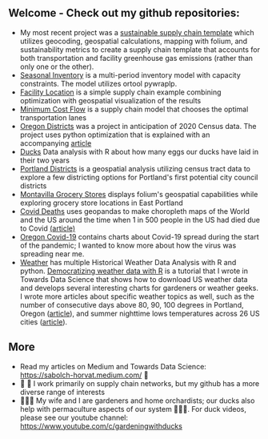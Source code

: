 ## Welcome - Check out my github repositories: 
- My most recent project was a [sustainable supply chain template](https://github.com/wpbSabi/sustainable_supply_chain_template) which utilizes geocoding,  geospatial calculations, mapping with folium, and sustainability metrics to create a supply chain template that accounts for both transportation and facility greenhouse gas emissions (rather than only one or the other).
- [Seasonal Inventory](https://github.com/wpbSabi/python_optimization/tree/main/seasonal_inventory) is a multi-period inventory model with capacity constraints. The model utilizes ortool pywraplp.
- [Facility Location](https://github.com/wpbSabi/python_optimization/tree/main/facility_location) is a simple supply chain example combining optimization with geospatial visualization of the results
- [Minimum Cost Flow](https://github.com/wpbSabi/python_optimization/tree/main/minimum_cost_flow) is a supply chain model that chooses the optimal transportation lanes
- [Oregon Districts](https://github.com/wpbSabi/python_optimization/tree/main/oregon_districts) was a project in anticipation of 2020 Census data.  The project uses python optimization that is explained with an accompanying [article](https://towardsdatascience.com/how-to-draw-congressional-districts-in-python-with-linear-programming-b1e33c80bc52)
- [Ducks](https://github.com/wpbSabi/ducks) Data analysis with R about how many eggs our ducks have laid in their two years
- [Portland Districts](https://github.com/wpbSabi/portland_potential_districts) is a geospatial analysis utilizing census tract data to explore a few districting options for Portland's first potential city council districts
- [Montavilla Grocery Stores](https://github.com/wpbSabi/geospatial/tree/main/montavilla) displays folium's geospatial capabilities while exploring grocery store locations in East Portland
- [Covid Deaths](https://github.com/wpbSabi/geospatial/tree/main/one_in_covid_deaths) uses geopandas to make choropleth maps of the World and the US around the time when 1 in 500 people in the US had died due to Covid [(article)](https://sabolch-horvat.medium.com/1-in-500-in-the-us-have-died-from-covid-1-in-1700-in-the-world-have-as-of-september-18th-2021-c0de1bf37028)
- [Oregon Covid-19](https://github.com/wpbSabi/oregon-covid-19) contains charts about Covid-19 spread during the start of the pandemic; I wanted to know more about how the virus was spreading near me.
- [Weather](https://github.com/wpbSabi/weather) has multiple Historical Weather Data Analysis with R and python. [Democratizing weather data with R](https://towardsdatascience.com/democratizing-historical-weather-data-with-r-cc3c76dde7c5) is a tutorial that I wrote in Towards Data Science that shows how to download US weather data and develops several interesting charts for gardeners or weather geeks.  I wrote more articles about specific weather topics as well, such as the number of consecutive days above 80, 90, 100 degrees in Portland, Oregon ([article](https://towardsdatascience.com/use-itertools-groupby-to-count-consecutive-occurrences-in-python-7bb83248b83e)), and summer nighttime lows temperatures across 26 US cities ([article](https://towardsdatascience.com/a-look-at-summer-nighttime-low-temperatures-across-26-cities-in-the-us-9ea596c5f61f)).


## More
- Read my articles on Medium and Towards Data Science: https://sabolch-horvat.medium.com/ 📓 
- 🚚 🚢 I work primarily on supply chain networks, but my github has a more diverse range of interests
- 🌱🌲🌳 My wife and I are gardeners and home orchardists; our ducks also help with permaculture aspects of our system 🐛🦆🥚.  For duck videos, please see our youtube channel: https://www.youtube.com/c/gardeningwithducks


<!--
**wpbSabi/wpbSabi** is a ✨ _special_ ✨ repository because its `README.md` (this file) appears on your GitHub profile.
-->
